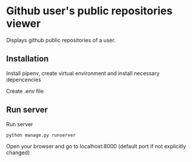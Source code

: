 # Github user's public repositories viewer

Displays github public repositories of a user.


## Installation

Install pipenv, create virtual environment and install necessary depencencies

Create .env file


## Run server

Run server
```bash
python manage.py runserver
```
Open your browser and go to localhost:8000 (default port if not explicitly changed)